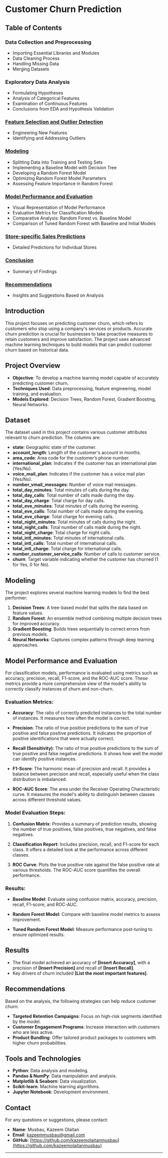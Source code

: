 

# Customer Churn Prediction

## Table of Contents

### **Data Collection and Preprocessing**
- Importing Essential Libraries and Modules
- Data Cleaning Process
- Handling Missing Data
- Merging Datasets

### **Exploratory Data Analysis**
- Formulating Hypotheses
- Analysis of Categorical Features
- Examination of Continuous Features
- Conclusions from EDA and Hypothesis Validation

### [**Feature Selection and Outlier Detection**](#feature-selection-and-outlier-detection)
- Engineering New Features
- Identifying and Addressing Outliers

### [**Modeling**](#modeling)
- Splitting Data into Training and Testing Sets
- Implementing a Baseline Model with Decision Tree
- Developing a Random Forest Model
- Optimizing Random Forest Model Parameters
- Assessing Feature Importance in Random Forest

### [**Model Performance and Evaluation**](#model-performance-and-evaluation)
- Visual Representation of Model Performance
- Evaluation Metrics for Classification Models
- Comparative Analysis: Random Forest vs. Baseline Model
- Comparison of Tuned Random Forest with Baseline and Initial Models

### [**Store-specific Sales Predictions**](#store-specific-sales-predictions)
- Detailed Predictions for Individual Stores

### [**Conclusion**](#conclusion)
- Summary of Findings

### [**Recommendations**](#recommendations)
- Insights and Suggestions Based on Analysis

## Introduction

This project focuses on predicting customer churn, which refers to customers who stop using a company's services or products. Accurate churn prediction is crucial for businesses to take proactive measures to retain customers and improve satisfaction. The project uses advanced machine learning techniques to build models that can predict customer churn based on historical data.

## Project Overview

- **Objective**: To develop a machine learning model capable of accurately predicting customer churn.
- **Techniques Used**: Data preprocessing, feature engineering, model training, and evaluation.
- **Models Explored**: Decision Trees, Random Forest, Gradient Boosting, Neural Networks.

## Dataset

The dataset used in this project contains various customer attributes relevant to churn prediction. The columns are:

- **state**: Geographic state of the customer.
- **account_length**: Length of the customer's account in months.
- **area_code**: Area code for the customer’s phone number.
- **international_plan**: Indicates if the customer has an international plan (Yes/No).
- **voice_mail_plan**: Indicates if the customer has a voice mail plan (Yes/No).
- **number_vmail_messages**: Number of voice mail messages.
- **total_day_minutes**: Total minutes of calls during the day.
- **total_day_calls**: Total number of calls made during the day.
- **total_day_charge**: Total charge for day calls.
- **total_eve_minutes**: Total minutes of calls during the evening.
- **total_eve_calls**: Total number of calls made during the evening.
- **total_eve_charge**: Total charge for evening calls.
- **total_night_minutes**: Total minutes of calls during the night.
- **total_night_calls**: Total number of calls made during the night.
- **total_night_charge**: Total charge for night calls.
- **total_intl_minutes**: Total minutes of international calls.
- **total_intl_calls**: Total number of international calls.
- **total_intl_charge**: Total charge for international calls.
- **number_customer_service_calls**: Number of calls to customer service.
- **churn**: Target variable indicating whether the customer has churned (1 for Yes, 0 for No).

## Modeling

The project explores several machine learning models to find the best performer:

1. **Decision Trees**: A tree-based model that splits the data based on feature values.
2. **Random Forest**: An ensemble method combining multiple decision trees for improved accuracy.
3. **Gradient Boosting**: Builds trees sequentially to correct errors from previous models.
4. **Neural Networks**: Captures complex patterns through deep learning approaches.

## Model Performance and Evaluation

For classification models, performance is evaluated using metrics such as accuracy, precision, recall, F1-score, and the ROC-AUC score. These metrics provide a more comprehensive view of the model's ability to correctly classify instances of churn and non-churn.

### **Evaluation Metrics:**

- **Accuracy**: The ratio of correctly predicted instances to the total number of instances. It measures how often the model is correct.

- **Precision**: The ratio of true positive predictions to the sum of true positive and false positive predictions. It indicates the proportion of positive identifications that were actually correct.

- **Recall (Sensitivity)**: The ratio of true positive predictions to the sum of true positive and false negative predictions. It shows how well the model can identify positive instances.

- **F1-Score**: The harmonic mean of precision and recall. It provides a balance between precision and recall, especially useful when the class distribution is imbalanced.

- **ROC-AUC Score**: The area under the Receiver Operating Characteristic curve. It measures the model's ability to distinguish between classes across different threshold values.

### **Model Evaluation Steps:**

1. **Confusion Matrix**: Provides a summary of prediction results, showing the number of true positives, false positives, true negatives, and false negatives.

2. **Classification Report**: Includes precision, recall, and F1-score for each class. It offers a detailed look at the performance across different classes.

3. **ROC Curve**: Plots the true positive rate against the false positive rate at various thresholds. The ROC-AUC score quantifies the overall performance.

### **Results:**

- **Baseline Model**: Evaluate using confusion matrix, accuracy, precision, recall, F1-score, and ROC-AUC.

- **Random Forest Model**: Compare with baseline model metrics to assess improvement.

- **Tuned Random Forest Model**: Measure performance post-tuning to ensure optimized results.



## Results
- The final model achieved an accuracy of **[Insert Accuracy]**, with a precision of **[Insert Precision]** and recall of **[Insert Recall]**.
- Key drivers of churn included **[List the most important features]**.

## Recommendations
Based on the analysis, the following strategies can help reduce customer churn:
- **Targeted Retention Campaigns**: Focus on high-risk segments identified by the model.
- **Customer Engagement Programs**: Increase interaction with customers who are less active.
- **Product Bundling**: Offer tailored product packages to customers with higher churn probabilities.

## Tools and Technologies
- **Python**: Data analysis and modeling.
- **Pandas & NumPy**: Data manipulation and analysis.
- **Matplotlib & Seaborn**: Data visualization.
- **Scikit-learn**: Machine learning algorithms.
- **Jupyter Notebook**: Development environment.



## Contact

For any questions or suggestions, please contact:

- **Name**: Musbau, Kazeem Olaitan
- **Email**: kazeemmusbau@gmail.com
- **GitHub**: [https://github.com/kazeemolaitanmusbau](https://github.com/kazeemolaitanmusbau)

---

